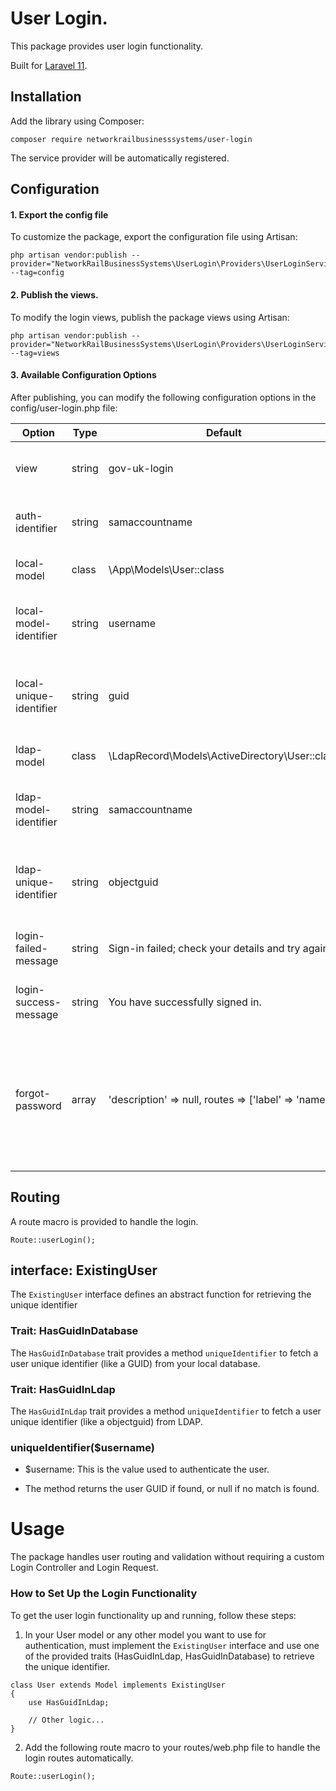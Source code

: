 # User Login.
This package provides user login functionality.

Built for [Laravel 11](https://laravel.com/).

## Installation

Add the library using Composer:
```
composer require networkrailbusinesssystems/user-login
```
The service provider will be automatically registered.

## Configuration

#### 1. Export the config file
To customize the package, export the configuration file using Artisan:

```
php artisan vendor:publish --provider="NetworkRailBusinessSystems\UserLogin\Providers\UserLoginServiceProvider" --tag=config
```

#### 2. Publish the views.
To modify the login views, publish the package views using Artisan:

```
php artisan vendor:publish --provider="NetworkRailBusinessSystems\UserLogin\Providers\UserLoginServiceProvider" --tag=views
```

#### 3. Available Configuration Options
After publishing, you can modify the following configuration options in the config/user-login.php file:

| Option                  | Type   | Default                                              | Usage                                                           |
|-------------------------|--------|------------------------------------------------------|-----------------------------------------------------------------|
| view                    | string | gov-uk-login                                         | Customise the view to be used for the login page                |
| auth-identifier         | string | samaccountname                                       | Customise the attribute used for authentication                 |
| local-model             | class  | \App\Models\User::class                              | Customise the class for local user                         |
| local-model-identifier  | string | username                                             | Customise the attribute identifies the user in local model      |
| local-unique-identifier | string | guid                                                 | Customise the unique attribute identifies the user in local model |
| ldap-model              | class  | \LdapRecord\Models\ActiveDirectory\User::class       | Customise the class for LDAP user                          |
| ldap-model-identifier   | string | samaccountname                                       | Customise the attribute identifies the user in LDAP model       |
| ldap-unique-identifier  | string | objectguid                                           | Customise the unique attribute identifies the user in LDAP model |
| login-failed-message    | string | Sign-in failed; check your details and try again.    | Customise the message for login failure                         |
| login-success-message   | string | You have successfully signed in.                     | Customise the message for login success                         |
| forgot-password         | array  | 'description' => null, routes => ['label' => 'name'] | Customise the "Forgot Password" section in view  <br/>You can set a description and routes for IT helpdesk or password reset.               |


## Routing

A route macro is provided to handle the login.

```
Route::userLogin();
```

## interface: ExistingUser

The `ExistingUser` interface defines an abstract function for retrieving the unique identifier

### Trait: HasGuidInDatabase

The `HasGuidInDatabase` trait provides a method `uniqueIdentifier` to fetch a user unique identifier (like a GUID) from your local database.

### Trait: HasGuidInLdap

The  `HasGuidInLdap` trait provides a method `uniqueIdentifier` to fetch a user unique identifier (like a objectguid) from LDAP.

### uniqueIdentifier($username)

- $username: This is the value used to authenticate the user.

- The method returns the user GUID if found, or null if no match is found.

# Usage

The package handles user routing and validation without requiring a custom Login Controller and Login Request.

### How to Set Up the Login Functionality

To get the user login functionality up and running, follow these steps:

1. In your User model or any other model you want to use for authentication, must implement the `ExistingUser` interface and use one of the provided traits (HasGuidInLdap, HasGuidInDatabase) to retrieve the unique identifier.

```
class User extends Model implements ExistingUser
{
    use HasGuidInLdap;

    // Other logic...
}
```

2. Add the following route macro to your routes/web.php file to handle the login routes automatically.

```
Route::userLogin();
```

